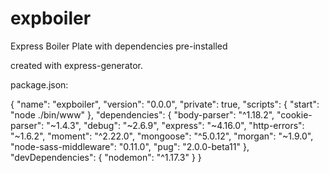 # expboiler
Express Boiler Plate with dependencies pre-installed

created with express-generator.

package.json:

{
  "name": "expboiler",
  "version": "0.0.0",
  "private": true,
  "scripts": {
    "start": "node ./bin/www"
  },
  "dependencies": {
    "body-parser": "^1.18.2",
    "cookie-parser": "~1.4.3",
    "debug": "~2.6.9",
    "express": "~4.16.0",
    "http-errors": "~1.6.2",
    "moment": "^2.22.0",
    "mongoose": "^5.0.12",
    "morgan": "~1.9.0",
    "node-sass-middleware": "0.11.0",
    "pug": "2.0.0-beta11"
  },
  "devDependencies": {
    "nodemon": "^1.17.3"
  }
}
